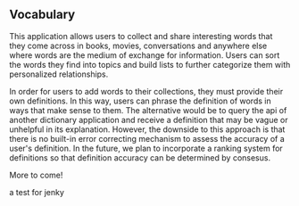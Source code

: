 ## Vocabulary

This application allows users to collect and share interesting words that they come across in books, movies, conversations and anywhere else where words are the medium of exchange for information. Users can sort the words they find into topics and build lists to further categorize them with personalized relationships.

In order for users to add words to their collections, they must provide their own definitions. In this way, users can phrase the definition of words in ways that make sense to them. The alternative would be to query the api of another dictionary application and receive a definition that may be vague or unhelpful in its explanation. However, the downside to this approach is that there is no built-in error correcting mechanism to assess the accuracy of a user's definition. In the future, we plan to incorporate a ranking system for definitions so that definition accuracy can be determined by consesus.

More to come!

a test for jenky
